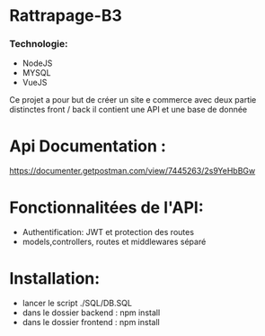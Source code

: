 # Rattrapage-B3

### Technologie:
- NodeJS
- MYSQL
- VueJS

Ce projet a pour but de créer un site e commerce avec deux partie distinctes front / back
il contient une API et une base de donnée

# Api Documentation : 
https://documenter.getpostman.com/view/7445263/2s9YeHbBGw

# Fonctionnalitées de l'API:
- Authentification:  JWT et protection des routes
- models,controllers, routes et middlewares séparé

# Installation:
- lancer le script ./SQL/DB.SQL
- dans le dossier backend : npm install
- dans le dossier frontend : npm install
